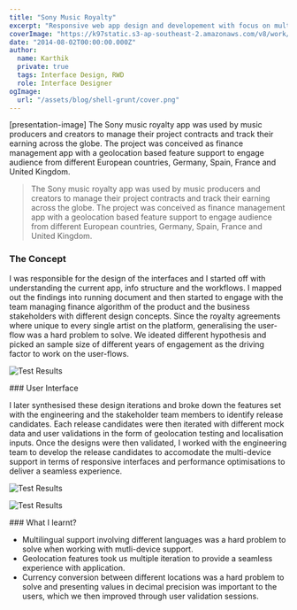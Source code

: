 ```yaml
---
title: "Sony Music Royalty"
excerpt: "Responsive web app design and developement with focus on multilingual and geolocation based features"
coverImage: "https://k97static.s3-ap-southeast-2.amazonaws.com/v8/work/cover/sonymusic.svg"
date: "2014-08-02T00:00:00.000Z"
author:
  name: Karthik
  private: true
  tags: Interface Design, RWD
  role: Interface Designer
ogImage:
  url: "/assets/blog/shell-grunt/cover.png"
---
```


[presentation-image]
The Sony music royalty app was used by music producers and creators to manage their project contracts and track their earning across the globe.
The project was conceived as finance management app with a geolocation based feature support to engage audience from different European countries, Germany, Spain, France and United Kingdom.
> The Sony music royalty app was used by music producers and creators to manage their project contracts and track their earning across the globe. The project was conceived as finance management app with a geolocation based feature support to engage audience from different European countries, Germany, Spain, France and United Kingdom.

### The Concept

I was responsible for the design of the interfaces and I started off with understanding the current app, info structure and the workflows. I mapped out the findings into running document and then started to engage with the team managing finance algorithm of the product and the business stakeholders with different design concepts. Since the royalty agreements where unique to every single artist on the platform, generalising the user-flow was a hard problem to solve. We ideated different hypothesis and picked an sample size of different years of engagement as the driving factor to work on the user-flows.

<div class="work-full-img work-img-border">

![Test Results](https://k97static.s3-ap-southeast-2.amazonaws.com/v8/work/sony/2.png)

</div>
### User Interface

I later synthesised these design iterations and broke down the features set with the engineering and the stakeholder team members to identify release candidates. Each release candidates were then iterated with different mock data and user validations in the form of geolocation testing and localisation inputs. Once the designs were then validated, I worked with the engineering team to develop the release candidates to accomodate the multi-device support in terms of responsive interfaces and performance optimisations to deliver a seamless experience.

<div class="work-full-img work-img-border">

![Test Results](https://k97static.s3-ap-southeast-2.amazonaws.com/v8/work/sony/1.png)

</div>

<div class="work-full-img work-img-border">

![Test Results](https://k97static.s3-ap-southeast-2.amazonaws.com/v8/work/sony/3.png)

</div>
### What I learnt?

- Multilingual support involving different languages was a hard problem to solve when working with mutli-device support.
- Geolocation features took us multiple iteration to provide a seamless experience with application.
- Currency conversion between different locations was a hard problem to solve and presenting values in decimal precision was important to the users, which we then improved through user validation sessions.

